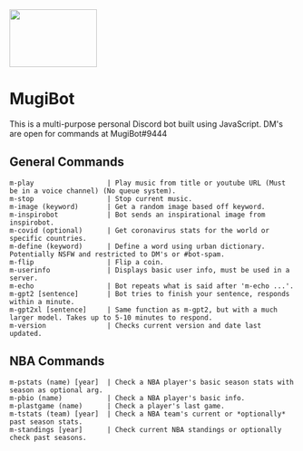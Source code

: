 <img src="https://i.imgur.com/MINhF0h.jpg" width="154" height="102">

# MugiBot


This is a multi-purpose personal Discord bot built using JavaScript. DM's are open for commands at MugiBot#9444

## General Commands

```
m-play                  | Play music from title or youtube URL (Must be in a voice channel) (No queue system).
m-stop                  | Stop current music.
m-image (keyword)       | Get a random image based off keyword.
m-inspirobot            | Bot sends an inspirational image from inspirobot.
m-covid (optional)      | Get coronavirus stats for the world or specific countries.
m-define (keyword)      | Define a word using urban dictionary. Potentially NSFW and restricted to DM's or #bot-spam.
m-flip                  | Flip a coin.
m-userinfo              | Displays basic user info, must be used in a server.
m-echo                  | Bot repeats what is said after 'm-echo ...'.
m-gpt2 [sentence]       | Bot tries to finish your sentence, responds within a minute.
m-gpt2xl [sentence]     | Same function as m-gpt2, but with a much larger model. Takes up to 5-10 minutes to respond.
m-version               | Checks current version and date last updated.
```
## NBA Commands

```
m-pstats (name) [year]  | Check a NBA player's basic season stats with season as optional arg.
m-pbio (name)           | Check a NBA player's basic info.
m-plastgame (name)      | Check a player's last game.
m-tstats (team) [year]  | Check a NBA team's current or *optionally* past season stats.
m-standings [year]      | Check current NBA standings or optionally check past seasons.
```
